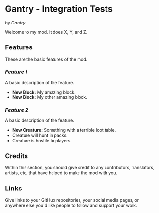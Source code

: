 ﻿# Gantry - Integration Tests
*by Gantry*

Welcome to my mod. It does X, Y, and Z.

## Features

These are the basic features of the mod.

### ***Feature 1***

A basic description of the feature.

 - **New Block:** My amazing block.
 - **New Block:** My other amazing block.

### ***Feature 2***

A basic description of the feature.

 - **New Creature:** Something with a terrible loot table.
 - Creature will hunt in packs.
 - Creature is hostile to players.

## Credits

Within this section, you should give credit to any contributors, translators, artists, etc. that have helped to make the mod with you.

## Links

Give links to your GitHub repositories, your social media pages, or anywhere else you'd like people to follow and support your work.